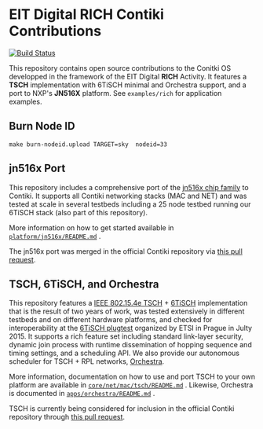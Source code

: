 # EIT Digital RICH Contiki Contributions

[![Build Status](https://travis-ci.org/EIT-ICT-RICH/contiki.svg?branch=rich-3.x)](https://travis-ci.org/EIT-ICT-RICH/contiki/branches)

This repository contains open source contributions to the Conitki OS developped in the framework of the EIT Digital **RICH** Activity.
It features a **TSCH** implementation with 6TiSCH minimal and Orchestra support, and a port to NXP's **JN516X** platform.
See `examples/rich` for application examples.

## Burn Node ID

```make burn-nodeid.upload TARGET=sky  nodeid=33```

## jn516x Port

This repository includes a comprehensive port of the
[jn516x chip family](http://www.nxp.com/products/microcontrollers/product_series/jn516x)
to Contiki.
It supports all Contiki networking stacks (MAC and NET) and was tested at scale in
several testbeds including a 25 node testbed running our 6TiSCH stack
(also part of this repository).

More information on how to get started available in
[`platform/jn516x/README.md`](https://github.com/EIT-ICT-RICH/contiki/blob/rich-3.x/platform/jn516x/README.md)
.

The jn516x port was merged in the official Contiki repository via
[this pull request](https://github.com/contiki-os/contiki/pull/1219).

## TSCH, 6TiSCH, and Orchestra

This repository features a
[IEEE 802.15.4e TSCH](http://standards.ieee.org/getieee802/download/802.15.4e-2012.pdf)
+
[6TiSCH](https://datatracker.ietf.org/wg/6tisch)
implementation that is the result of two years of work,
was tested extensively in different testbeds and on different hardware platforms, and checked
for interoperability at the
[6TiSCH plugtest](http://www.etsi.org/news-events/events/942-6tisch-plugtests)
organized by ETSI in Prague in Julty 2015.
It supports a rich feature set including standard link-layer security, dynamic join process with
runtime dissemination of hopping sequence and timing settings, and a scheduling API.
We also provide our autonomous scheduler for TSCH + RPL networks,
[Orchestra](http://www.simonduquennoy.net/papers/duquennoy15orchestra.pdf).

More information, documentation on how to use and port TSCH to your own platform are available in
[`core/net/mac/tsch/README.md`](https://github.com/EIT-ICT-RICH/contiki/blob/rich-3.x/core/net/mac/tsch/README.md)
. Likewise, Orchestra is documented in
[`apps/orchestra/README.md`](https://github.com/EIT-ICT-RICH/contiki/blob/rich-3.x/apps/orchestra/README.md)
.

TSCH is currently being considered for inclusion in the official Contiki repository through
[this pull request](https://github.com/contiki-os/contiki/pull/1285).
